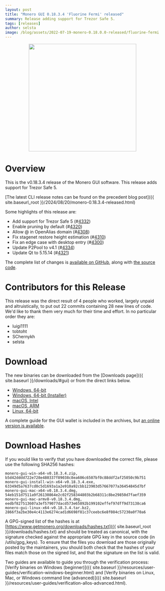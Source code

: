 ```yaml
---
layout: post
title: "Monero GUI 0.18.3.4 'Fluorine Fermi' released"
summary: Release adding support for Trezor Safe 5.
tags: [releases]
author: selsta
image: /blog/assets/2022-07-19-monero-0.18.0.0-released/fluorine-fermi.png
---
```


<div align="center">
  <img src="{{ page.image }}" width="350px">
</div>

# Overview

This is the v0.18.3.4 release of the Monero GUI software. This release adds support for Trezor Safe 5.

[The latest CLI release notes can be found on the precedent blog post]({{ site.baseurl_root }}/2024/08/20/monero-0.18.3.4-released.html)

Some highlights of this release are:

- Add support for Trezor Safe 5 (#[4332](https://github.com/monero-project/monero-gui/pull/4332))
- Enable pruning by default (#[4320](https://github.com/monero-project/monero-gui/pull/4320))
- Allow @ in OpenAlias domain (#[4308](https://github.com/monero-project/monero-gui/pull/4308))
- Fix stagenet restore height estimation (#[4310](https://github.com/monero-project/monero-gui/pull/4310))
- Fix an edge case with desktop entry (#[4300](https://github.com/monero-project/monero-gui/pull/4300))
- Update P2Pool to v4.1 (#[4334](https://github.com/monero-project/monero-gui/pull/4334))
- Update Qt to 5.15.14 (#[4321](https://github.com/monero-project/monero-gui/pull/4321))

The complete list of changes is [available on GitHub](https://github.com/monero-project/monero-gui/compare/v0.18.3.3...v0.18.3.4), along with [the source code](https://github.com/monero-project/monero-gui/tree/v0.18.3.4).

# Contributors for this Release

This release was the direct result of 4 people who worked, largely unpaid and altruistically, to put out 22 commits containing 28 new lines of code. We'd like to thank them very much for their time and effort. In no particular order they are:

- luigi1111
- tobtoht
- SChernykh
- selsta

# Download

The new binaries can be downloaded from the [Downloads page]({{ site.baseurl }}/downloads/#gui) or from the direct links below.

- [Windows, 64-bit](https://downloads.getmonero.org/gui/monero-gui-win-x64-v0.18.3.4.zip)
- [Windows, 64-bit (Installer)](https://downloads.getmonero.org/gui/monero-gui-install-win-x64-v0.18.3.4.exe)
- [macOS, Intel](https://downloads.getmonero.org/gui/monero-gui-mac-x64-v0.18.3.4.dmg)
- [macOS, ARM](https://downloads.getmonero.org/gui/monero-gui-mac-armv8-v0.18.3.4.dmg)
- [Linux, 64-bit](https://downloads.getmonero.org/gui/monero-gui-linux-x64-v0.18.3.4.tar.bz2)

A complete guide for the GUI wallet is included in the archives, but [an online version is available](https://github.com/monero-ecosystem/monero-GUI-guide/blob/master/monero-GUI-guide.md).

# Download Hashes

If you would like to verify that you have downloaded the correct file, please use the following SHA256 hashes:

```
monero-gui-win-x64-v0.18.3.4.zip, b5d42dddd722e728e480337f89038c8ea606c6507bf0c88ddf2af25050c9b751
monero-gui-install-win-x64-v0.18.3.4.exe, 63349d5a7637cd0c5d1693a1a2e910a92cbb123903d57667077a36454845d7bf
monero-gui-mac-x64-v0.18.3.4.dmg, 54eb151d7511a9f26130864e2c02f258344803b2b68311c8be29850d7faef359
monero-gui-mac-armv8-v0.18.3.4.dmg, eedbf827513607a3ef579077dacd573e65892b199102effef97dff9d73138ca6
monero-gui-linux-x64-v0.18.3.4.tar.bz2, 2866f3a2be30e4c4113e6274cad1d6698f81c37ceebc6e8f084c57230a0f70a6
```

A GPG-signed list of the hashes is at [https://www.getmonero.org/downloads/hashes.txt]({{ site.baseurl_root }}/downloads/hashes.txt) and should be treated as canonical, with the signature checked against the appropriate GPG key in the source code (in /utils/gpg_keys). To ensure that the files you download are those originally posted by the maintainers, you should both check that the hashes of your files match those on the signed list, and that the signature on the list is valid.

Two guides are available to guide you through the verification process: [Verify binaries on Windows (beginner)]({{ site.baseurl }}/resources/user-guides/verification-windows-beginner.html) and [Verify binaries on Linux, Mac, or Windows command line (advanced)]({{ site.baseurl }}/resources/user-guides/verification-allos-advanced.html).
